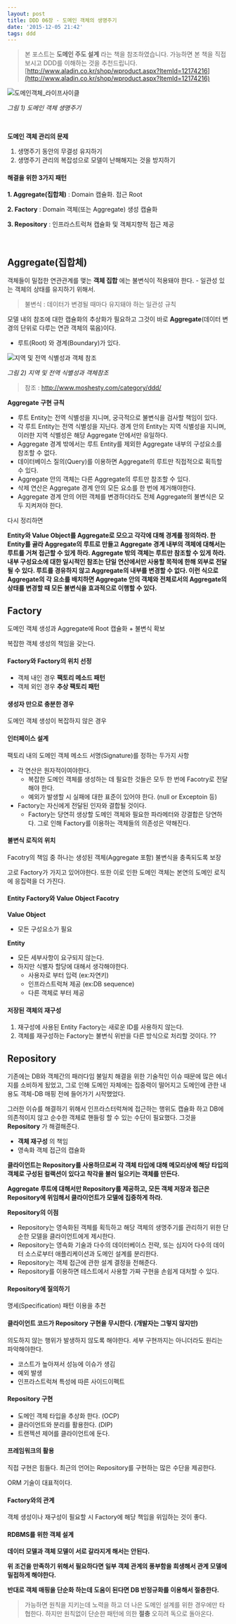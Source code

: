 ```yaml
---
layout: post
title: DDD 06장 - 도메인 객체의 생명주기
date: '2015-12-05 21:42'
tags: ddd
---
```


> 본 포스트는 **도메인 주도 설계** 라는 책을 참조하였습니다.
가능하면 본 책을 직접 보시고 DDD를 이해하는 것을 추천드립니다.
> [http://www.aladin.co.kr/shop/wproduct.aspx?ItemId=12174216](http://www.aladin.co.kr/shop/wproduct.aspx?ItemId=12174216)

![도메인객체_라이프사이클](/images/2015/11/ddd-lifecycle.png)

*그림 1) 도메인 객체 생명주기*

<br/>

**도메인 객체 관리의 문제**

1. 생명주기 동안의 무결성 유지하기
2. 생명주기 관리의 복잡성으로 모델이 난해해지는 것을 방지하기

#### 해결을 위한 3가지 패턴

**1. Aggregate(집합체)** : Domain 캡슐화. 접근 Root

**2. Factory** : Domain 객체(또는 Aggregate) 생성 캡슐화

**3. Repository** : 인프라스트럭쳐 캡슐화 및 객체지향적 접근 제공

<br/>

## Aggregate(집합체)

객체들이 밀접한 연관관계를 맺는 **객체 집합** 에는 불변식이 적용돼야 한다. - 일관성 있는 객체의 상태를 유지하기 위해서.

> 불변식 : 데이터가 변경될 때마다 유지돼야 하는 일관성 규칙

모델 내의 참조에 대한 캡슐화의 추상화가 필요하고 그것이 바로
**Aggregate**(데이터 변경의 단위로 다루는 연관 객체의 묶음)이다.

- 루트(Root) 와 경계(Boundary)가 있다.

![지역 및 전역 식별성과 객체 참조](/images/2015/11/ddd-aggregate-1.jpg)

*그림 2) 지역 및 전역 식별성과 객체참조*

> 참조 : http://www.moshesty.com/category/ddd/

**Aggregate 구현 규칙**

- 루트 Entity는 전역 식별성을 지니며, 궁극적으로 불변식을 검사할 책임이 있다.
- 각 루트 Entity는 전역 식별성을 지닌다. 경계 안의 Entity는 지역 식별성을 지니며, 이러한 지역 식별성은 해당 Aggregate 안에서만 유일하다.
- Aggregate 경계 밖에서는 루트 Entity를 제외한 Aggregate 내부의 구성요소를 참조할 수 없다.
- 데이터베이스 질의(Query)를 이용하면 Aggregate의 루트만 직접적으로 획득할 수 있다.
- Aggregate 안의 객체는 다른 Aggregate의 루트만 참조할 수 있다.
- 삭제 연산은 Aggregate 경계 안의 모든 요소를 한 번에 제거해야한다.
- Aggregate 경계 안의 어떤 객체를 변경하더라도 전체 Aggregate의 불변식은 모두 지켜져야 한다.

다시 정리하면

**Entity와 Value Object를 Aggregate로 모으고 각각에 대해 경계를 정의하라.
한 Entity를 골라 Aggregate의 루트로 만들고 Aggregate 경계 내부의 객체에 대해서는 루트를 거쳐 접근할 수 있게 하라.
Aggregate 밖의 객체는 루트만 참조할 수 있게 하라.
내부 구성요소에 대한 일시적인 참조는 단일 연산에서만 사용할 목적에 한해 외부로 전달될 수 있다.
루트를 경유하지 않고 Aggregate의 내부를 변경할 수 없다.
이런 식으로 Aggregate의 각 요소를 배치하면 Aggregate 안의 객체와 전체로서의 Aggregate의 상태를 변경할 때 모든 불변식을 효과적으로 이행할 수 있다.**

## Factory

도메인 객체 생성과 Aggregate에 Root 캡슐화 + 불변식 확보

복잡한 객체 생성의 책임을 갖는다.

#### Factory와 Factory의 위치 선정

- 객체 내인 경우 **팩토리 메소드 패턴**
- 객체 외인 경우 **추상 팩토리 패턴**

#### 생성자 만으로 충분한 경우

도메인 객체 생성이 복잡하지 않은 경우

#### 인터페이스 설계

팩토리 내의 도메인 객체 메소드 서명(Signature)를 정하는 두가지 사항

- 각 연산은 원자적이여야한다.
  - 복잡한 도메인 객체를 생성하는 데 필요한 것들은 모두 한 번에 Facotry로 전달해야 한다.
  - 예외가 발생할 시 실패에 대한 표준이 있어야 한다. (null or Exceptoin 등)
- Factory는 자신에게 전달된 인자와 결합될 것이다.
  - Factory는 당연히 생상할 도메인 객체와 필요한 파라메터와 강결합은 당연하다. 그로 인해 Factory를 이용하는 객체들의 의존성은 약해진다.

#### 불변식 로직의 위치

Facotry의 책임 중 하나는 생성된 객체(Aggregate 포함) 불변식을 충족되도록 보장

고로 Factory가 가지고 있어야한다. 또한 이로 인한 도메인 객체는 본연의 도메인 로직에 응집력을 더 가진다.

#### Entity Factory와 Value Object Facotry

**Value Object**

- 모든 구성요소가 필요

**Entity**

- 모든 세부사항이 요구되지 않는다.
- 하지만 식별자 할당에 대해서 생각해야한다.
  - 사용자로 부터 입력 (ex:자연키)
  - 인프라스트럭쳐 제공 (ex:DB sequence)
  - 다른 객체로 부터 제공

#### 저장된 객체의 재구성

1. 재구성에 사용된 Entity Factory는 새로운 ID를 사용하지 않는다.
2. 객체를 재구성하는 Factory는 불변식 위반을 다른 방식으로 처리할 것이다. ??

## Repository

기존에는 DB와 객체간의 패러다임 불일치 해결을 위한 기술적인 이슈 때문에 많은 에너지를 소비하게 됬었고,
그로 인해 도메인 자체에는 집중력이 떨어지고 도메인에 관한 내용도 객체-DB 매핑 전에 들어가기 시작했었다.

그러한 이슈를 해결하기 위해서 인프라스터럭쳐에 접근하는 행위도 캡슐화 하고 DB에 의존적이지 않고 순수한 객체로 핸들링 할 수 있는 수단이 필요했다.
그것을 **Repository** 가 해결해준다.

- **객체 재구성** 의 책임
- 영속화 객체 접근의 캡슐화

**클라이언트는 Repository를 사용하므로써 각 객체 타입에 대해 메모리상에 해당 타입의 객체로 구성된 컬랙션이 있다고 착각을 불러 일으키는 객체를 만든다.**

**Aggregate 루트에 대해서만 Repository를 제공하고, 모든 객체 저장과 접근은 Repository에 위임해서 클라이언트가 모델에 집중하게 하라.**

**Repository의 이점**

- Repository는 영속화된 객체를 획득하고 해당 객체의 생명주기를 관리하기 위한 단순한 모델을 클라이언트에게 제시한다.
- Repository는 영속화 기술과 다수의 데이터베이스 전략, 또는 심지어 다수의 데이터 소스로부터 애플리케이션과 도메인 설계를 분리한다.
- Repository는 객체 접근에 관한 설계 결정을 전해준다.
- Repository를 이용하면 테스트에서 사용할 가짜 구현을 손쉽게 대처할 수 있다.

#### Repository에 질의하기

명세(Specification) 패턴 이용을 추천

#### 클라이언트 코드가 Repository 구현을 무시한다. (개발자는 그렇지 않지만)

의도하지 않는 행위가 발생하지 않도록 해야한다. 세부 구현까지는 아니더라도 원리는 파악해야한다.

- 코스트가 높아져서 성능에 이슈가 생김
- 예외 발생
- 인프라스트럭쳐 특성에 따른 사이드이펙트

#### Repository 구현

- 도메인 객체 타입을 추상화 한다. (OCP)
- 클라이언트와 분리를 활용한다. (DIP)
- 트랜젝션 제어를 클라이언트에 둔다.

#### 프레임워크의 활용

직접 구현은 힘들다. 최근의 언어는 Repository를 구현하는 많은 수단을 제공한다.

ORM 기술이 대표적이다.

#### Factory와의 관계

객체 생성이나 재구성이 필요할 시 Factory에 해당 책임을 위임하는 것이 좋다.

#### RDBMS를 위한 객체 설계

**데이터 모델과 객체 모델이 서로 갈라지게 해서는 안된다.**

**위 조건을 만족하기 위해서 필요하다면 일부 객체 관계의 풍부함을 희생해서 관계 모델에 밀접하게 해야한다.**

**반대로 객체 매핑을 단순화 하는데 도움이 된다면 DB 반정규화를 이용해서 절충한다.**

> 가능하면 원칙을 지키는데 노력을 하고 더 나은 도메인 설계를 위한 경우에만 타협한다.
> 하지만 원칙없이 단순한 패턴에 의한 **절충** 오히려 독으로 돌아온다.
